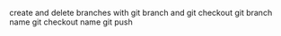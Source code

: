 create and delete branches with git branch and git checkout
git branch name
git checkout name
git push
